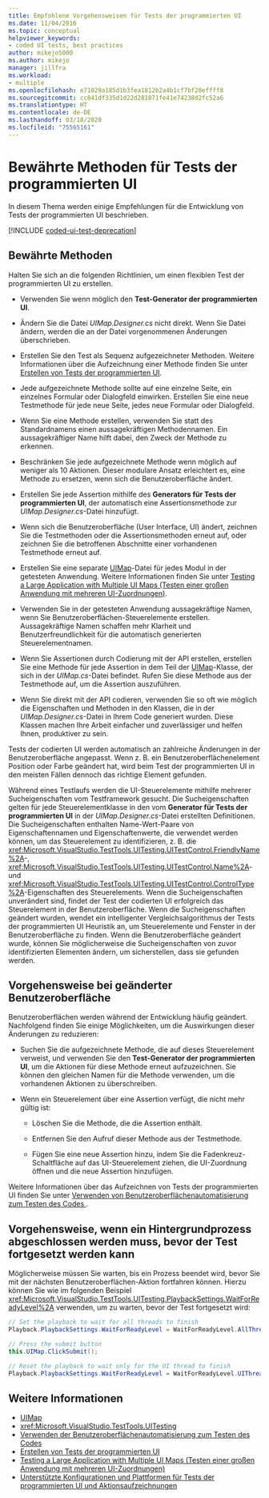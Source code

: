 ```yaml
---
title: Empfohlene Vorgehensweisen für Tests der programmierten UI
ms.date: 11/04/2016
ms.topic: conceptual
helpviewer_keywords:
- coded UI tests, best practices
author: mikejo5000
ms.author: mikejo
manager: jillfra
ms.workload:
- multiple
ms.openlocfilehash: e71029a185d1b3fea1812b2a4b1cf7bf20effff8
ms.sourcegitcommit: cc841df335d1d22d281871fe41e74238d2fc52a6
ms.translationtype: HT
ms.contentlocale: de-DE
ms.lasthandoff: 03/18/2020
ms.locfileid: "75565161"
---
```

# <a name="best-practices-for-coded-ui-tests"></a>Bewährte Methoden für Tests der programmierten UI

In diesem Thema werden einige Empfehlungen für die Entwicklung von Tests der programmierten UI beschrieben.

[!INCLUDE [coded-ui-test-deprecation](includes/coded-ui-test-deprecation.md)]

## <a name="best-practices"></a>Bewährte Methoden

Halten Sie sich an die folgenden Richtlinien, um einen flexiblen Test der programmierten UI zu erstellen.

- Verwenden Sie wenn möglich den **Test-Generator der programmierten UI**.

- Ändern Sie die Datei *UIMap.Designer.cs* nicht direkt. Wenn Sie Datei ändern, werden die an der Datei vorgenommenen Änderungen überschrieben.

- Erstellen Sie den Test als Sequenz aufgezeichneter Methoden. Weitere Informationen über die Aufzeichnung einer Methode finden Sie unter [Erstellen von Tests der programmierten UI](../test/use-ui-automation-to-test-your-code.md).

- Jede aufgezeichnete Methode sollte auf eine einzelne Seite, ein einzelnes Formular oder Dialogfeld einwirken. Erstellen Sie eine neue Testmethode für jede neue Seite, jedes neue Formular oder Dialogfeld.

- Wenn Sie eine Methode erstellen, verwenden Sie statt des Standardnamens einen aussagekräftigen Methodennamen. Ein aussagekräftiger Name hilft dabei, den Zweck der Methode zu erkennen.

- Beschränken Sie jede aufgezeichnete Methode wenn möglich auf weniger als 10 Aktionen. Dieser modulare Ansatz erleichtert es, eine Methode zu ersetzen, wenn sich die Benutzeroberfläche ändert.

- Erstellen Sie jede Assertion mithilfe des **Generators für Tests der programmierten UI**, der automatisch eine Assertionsmethode zur *UIMap.Designer.cs*-Datei hinzufügt.

- Wenn sich die Benutzeroberfläche (User Interface, UI) ändert, zeichnen Sie die Testmethoden oder die Assertionsmethoden erneut auf, oder zeichnen Sie die betroffenen Abschnitte einer vorhandenen Testmethode erneut auf.

- Erstellen Sie eine separate [UIMap](/previous-versions/dd580454(v=vs.140))-Datei für jedes Modul in der getesteten Anwendung. Weitere Informationen finden Sie unter [Testing a Large Application with Multiple UI Maps (Testen einer großen Anwendung mit mehreren UI-Zuordnungen)](../test/testing-a-large-application-with-multiple-ui-maps.md).

- Verwenden Sie in der getesteten Anwendung aussagekräftige Namen, wenn Sie Benutzeroberflächen-Steuerelemente erstellen. Aussagekräftige Namen schaffen mehr Klarheit und Benutzerfreundlichkeit für die automatisch generierten Steuerelementnamen.

- Wenn Sie Assertionen durch Codierung mit der API erstellen, erstellen Sie eine Methode für jede Assertion in dem Teil der [UIMap](/previous-versions/dd580454(v=vs.140))-Klasse, der sich in der *UIMap.cs*-Datei befindet. Rufen Sie diese Methode aus der Testmethode auf, um die Assertion auszuführen.

- Wenn Sie direkt mit der API codieren, verwenden Sie so oft wie möglich die Eigenschaften und Methoden in den Klassen, die in der *UIMap.Designer.cs*-Datei in Ihrem Code generiert wurden. Diese Klassen machen Ihre Arbeit einfacher und zuverlässiger und helfen Ihnen, produktiver zu sein.

Tests der codierten UI werden automatisch an zahlreiche Änderungen in der Benutzeroberfläche angepasst. Wenn z. B. ein Benutzeroberflächenelement Position oder Farbe geändert hat, wird beim Test der programmierten UI in den meisten Fällen dennoch das richtige Element gefunden.

Während eines Testlaufs werden die UI-Steuerelemente mithilfe mehrerer Sucheigenschaften vom Testframework gesucht. Die Sucheigenschaften gelten für jede Steuerelementklasse in den vom **Generator für Tests der programmierten UI** in der *UIMap.Designer.cs*-Datei erstellten Definitionen. Die Sucheigenschaften enthalten Name-Wert-Paare von Eigenschaftennamen und Eigenschaftenwerte, die verwendet werden können, um das Steuerelement zu identifizieren, z. B. die <xref:Microsoft.VisualStudio.TestTools.UITesting.UITestControl.FriendlyName%2A>-, <xref:Microsoft.VisualStudio.TestTools.UITesting.UITestControl.Name%2A>- und <xref:Microsoft.VisualStudio.TestTools.UITesting.UITestControl.ControlType%2A>-Eigenschaften des Steuerelements. Wenn die Sucheigenschaften unverändert sind, findet der Test der codierten UI erfolgreich das Steuerelement in der Benutzeroberfläche. Wenn die Sucheigenschaften geändert wurden, wendet ein intelligenter Vergleichsalgorithmus der Tests der programmierten UI Heuristik an, um Steuerelemente und Fenster in der Benutzeroberfläche zu finden. Wenn die Benutzeroberfläche geändert wurde, können Sie möglicherweise die Sucheigenschaften von zuvor identifizierten Elementen ändern, um sicherstellen, dass sie gefunden werden.

## <a name="if-your-user-interface-changes"></a>Vorgehensweise bei geänderter Benutzeroberfläche

Benutzeroberflächen werden während der Entwicklung häufig geändert. Nachfolgend finden Sie einige Möglichkeiten, um die Auswirkungen dieser Änderungen zu reduzieren:

- Suchen Sie die aufgezeichnete Methode, die auf dieses Steuerelement verweist, und verwenden Sie den **Test-Generator der programmierten UI**, um die Aktionen für diese Methode erneut aufzuzeichnen. Sie können den gleichen Namen für die Methode verwenden, um die vorhandenen Aktionen zu überschreiben.

- Wenn ein Steuerelement über eine Assertion verfügt, die nicht mehr gültig ist:

  - Löschen Sie die Methode, die die Assertion enthält.

  - Entfernen Sie den Aufruf dieser Methode aus der Testmethode.

  - Fügen Sie eine neue Assertion hinzu, indem Sie die Fadenkreuz-Schaltfläche auf das UI-Steuerelement ziehen, die UI-Zuordnung öffnen und die neue Assertion hinzufügen.

Weitere Informationen über das Aufzeichnen von Tests der programmierten UI finden Sie unter [Verwenden von Benutzeroberflächenautomatisierung zum Testen des Codes ](../test/use-ui-automation-to-test-your-code.md).

## <a name="if-a-background-process-needs-to-complete-before-the-test-can-continue"></a>Vorgehensweise, wenn ein Hintergrundprozess abgeschlossen werden muss, bevor der Test fortgesetzt werden kann

Möglicherweise müssen Sie warten, bis ein Prozess beendet wird, bevor Sie mit der nächsten Benutzeroberflächen-Aktion fortfahren können. Hierzu können Sie wie im folgenden Beispiel <xref:Microsoft.VisualStudio.TestTools.UITesting.PlaybackSettings.WaitForReadyLevel%2A> verwenden, um zu warten, bevor der Test fortgesetzt wird:

```csharp
// Set the playback to wait for all threads to finish
Playback.PlaybackSettings.WaitForReadyLevel = WaitForReadyLevel.AllThreads;

// Press the submit button
this.UIMap.ClickSubmit();

// Reset the playback to wait only for the UI thread to finish
Playback.PlaybackSettings.WaitForReadyLevel = WaitForReadyLevel.UIThreadOnly;
```

## <a name="see-also"></a>Weitere Informationen

- [UIMap](/previous-versions/dd580454(v=vs.140))
- <xref:Microsoft.VisualStudio.TestTools.UITesting>
- [Verwenden der Benutzeroberflächenautomatisierung zum Testen des Codes](../test/use-ui-automation-to-test-your-code.md)
- [Erstellen von Tests der programmierten UI](../test/use-ui-automation-to-test-your-code.md)
- [Testing a Large Application with Multiple UI Maps (Testen einer großen Anwendung mit mehreren UI-Zuordnungen)](../test/testing-a-large-application-with-multiple-ui-maps.md)
- [Unterstützte Konfigurationen und Plattformen für Tests der programmierten UI und Aktionsaufzeichnungen](../test/supported-configurations-and-platforms-for-coded-ui-tests-and-action-recordings.md)
